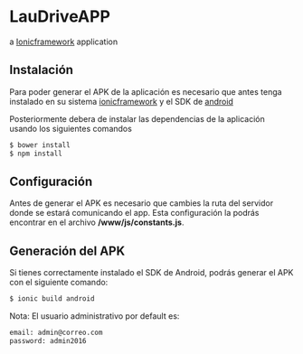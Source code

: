 # LauDriveAPP

a [Ionicframework](http://ionicframework.com/) application

## Instalación

Para poder generar el APK de la aplicación es necesario que antes tenga instalado en su sistema
[ionicframework](http://ionicframework.com/getting-started/) y el SDK de [android](http://developer.android.com/sdk/index.html)

Posteriormente debera de instalar las dependencias de la aplicación usando los siguientes comandos

```bash
$ bower install
$ npm install
```

## Configuración

Antes de generar el APK es necesario que cambies la ruta del servidor donde se estará
comunicando el app. Esta configuración la podrás encontrar en el archivo **/www/js/constants.js**.

## Generación del APK

Si tienes correctamente instalado el SDK de Android, podrás generar el APK con el siguiente
comando:

```bash
$ ionic build android
```

Nota: El usuario administrativo por default es:

```bash
email: admin@correo.com
password: admin2016
```
